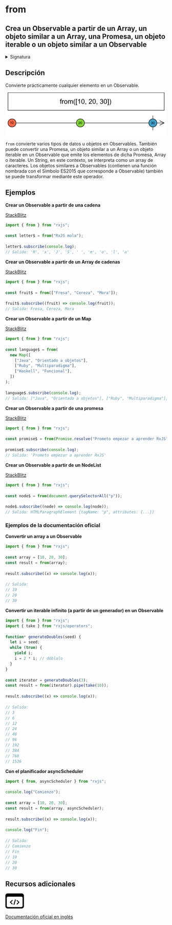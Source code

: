 # from

<h2 class="subtitle"> Crea un Observable a partir de un Array, un objeto similar a un Array, una Promesa, un objeto iterable o un objeto similar a un Observable</h2>

<details> 
<summary>Signatura</summary>

### Firma

`from<T>(input: any, scheduler?: SchedulerLike): Observable<T>`

### Parámetros

<table>
<tr><td>input</td><td>Tipo: <code>any</code></td></tr>
<tr><td>scheduler</td><td>Opcional. El valor por defecto es <code>undefined</code>Tipo:<code>SchedulerLike</code></td></tr>
</table>

### Retorna

`Observable<T>`: Un Observable que emite los argumentos descritos anteriormente y se completa.

</details>

## Descripción

Convierte prácticamente cualquier elemento en un Observable.

<img class="marble-diagram" src="assets/images/marble-diagrams/creation/from.png" alt="Diagrama de canicas de from">

`from` convierte varios tipos de datos u objetos en Observables. También puede convertir una Promesa, un objeto similar a un Array o un objeto iterable en un Observable que emite los elementos de dicha Promesa, Array o iterable. Un String, en este contexto, se interpreta como un array de caracteres. Los objetos similares a Observables (contienen una función nombrada con el Símbolo ES2015 que corresponde a Observable) también se puede transformar mediante este operador.

## Ejemplos

**Crear un Observable a partir de una cadena**

<a target="_blank" href="https://stackblitz.com/edit/docu-rxjs-from?file=index.ts">StackBlitz</a>

```javascript
import { from } from "rxjs";

const letter$ = from("RxJS mola");

letter$.subscribe(console.log);
// Salida: 'R', 'x', 'J', 'S', ' ', 'm', 'o', 'l', 'a'
```

**Crear un Observable a partir de un Array de cadenas**

<a target="_blank" href="https://stackblitz.com/edit/docu-rxjs-from-2?file=index.ts">StackBlitz</a>

```javascript
import { from } from "rxjs";

const fruit$ = from(["Fresa", "Cereza", "Mora"]);

fruit$.subscribe((fruit) => console.log(fruit));
// Salida: Fresa, Cereza, Mora
```

**Crear un Observable a partir de un Map**

<a target="_blank" href="https://stackblitz.com/edit/docu-rxjs-from-3?file=index.ts">StackBlitz</a>

```javascript
import { from } from "rxjs";

const language$ = from(
  new Map([
    ["Java", "Orientado a objetos"],
    ["Ruby", "Multiparadigma"],
    ["Haskell", "Funcional"],
  ])
);

language$.subscribe(console.log);
// Salida: ["Java", "Orientado a objetos"], ["Ruby", "Multiparadigma"], ["Haskell", "Funcional"]
```

**Crear un Observable a partir de una promesa**

<a target="_blank" href="https://stackblitz.com/edit/docu-rxjs-from-4?file=index.ts">StackBlitz</a>

```javascript
import { from } from "rxjs";

const promise$ = from(Promise.resolve("Prometo empezar a aprender RxJS"));

promise$.subscribe(console.log);
// Salida: 'Prometo empezar a aprender RxJS'
```

**Crear un Observable a partir de un NodeList**

<a target="_blank" href="https://stackblitz.com/edit/docu-rxjs-from-5?file=index.ts">StackBlitz</a>

```javascript
import { from } from "rxjs";

const node$ = from(document.querySelectorAll("p"));

node$.subscribe((node) => console.log(node));
// Salida: HTMLParagraphElement {tagName: "p", attributes: {...}}
```

### Ejemplos de la documentación oficial

**Convertir un array a un Observable**

```javascript
import { from } from "rxjs";

const array = [10, 20, 30];
const result = from(array);

result.subscribe((x) => console.log(x));

// Salida:
// 10
// 20
// 30
```

**Convertir un iterable infinito (a partir de un generador) en un Observable**

```javascript
import { from } from "rxjs";
import { take } from "rxjs/operators";

function* generateDoubles(seed) {
  let i = seed;
  while (true) {
    yield i;
    i = 2 * i; // dóblalo
  }
}

const iterator = generateDoubles(3);
const result = from(iterator).pipe(take(10));

result.subscribe((x) => console.log(x));

// Salida:
// 3
// 6
// 12
// 24
// 48
// 96
// 192
// 384
// 768
// 1536
```

**Con el planificador asyncScheduler**

```javascript
import { from, asyncScheduler } from "rxjs";

console.log("Comienzo");

const array = [10, 20, 30];
const result = from(array, asyncScheduler);

result.subscribe((x) => console.log(x));

console.log("Fin");

// Salida:
// Comienzo
// Fin
// 10
// 20
// 30
```

<div class="additional-section">

## Recursos adicionales

<a class="source-icon" target="_blank" href="https://github.com/ReactiveX/rxjs/blob/master/src/internal/observable/from.ts">
<img src="assets/icons/source-code.png" alt="Source code">
</a>
</div>

<a target="_blank" href="https://rxjs.dev/api/index/function/from">Documentación oficial en inglés</a>
